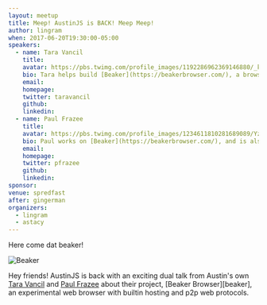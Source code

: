 ```yaml
---
layout: meetup
title: Meep! AustinJS is BACK! Meep Meep!
author: lingram
when: 2017-06-20T19:30:00-05:00
speakers:
  - name: Tara Vancil
    title:
    avatar: https://pbs.twimg.com/profile_images/1192286962369146880/_kMgpzL3_400x400.jpg
    bio: Tara helps build [Beaker](https://beakerbrowser.com/), a browser for the peer-to-peer Web. She’s enthusiastic about decentralizing the Web, and thinks that peer-to-peer protocols will reinvigorate the creativity of the Web’s early days.
    email:
    homepage:
    twitter: taravancil
    github:
    linkedin:
  - name: Paul Frazee
    title:
    avatar: https://pbs.twimg.com/profile_images/1234611810281689089/Yz3W7Ur5_400x400.jpg
    bio: Paul works on [Beaker](https://beakerbrowser.com/), and is also very enthusiastic about a decentralized Web. He lives in Austin, TX.
    email:
    homepage:
    twitter: pfrazee
    github:
    linkedin:
sponsor:
venue: spredfast
after: gingerman
organizers:
  - lingram
  - astacy
---
```


Here come dat beaker!

<img alt="Beaker" src="https://upload.wikimedia.org/wikipedia/en/5/59/Beaker_%28Muppet%29.jpg" />

Hey friends! AustinJS is back with an exciting dual talk from Austin's own [Tara Vancil](https://twitter.com/taravancil) and [Paul Frazee](https://twitter.com/pfrazee) about their project, [Beaker Browser][beaker], an experimental web browser with builtin hosting and p2p web protocols.
